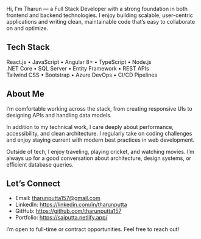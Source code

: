 Hi, I'm Tharun — a Full Stack Developer with a strong foundation in both frontend and backend technologies. I enjoy building scalable, user-centric applications and writing clean, maintainable code that’s easy to collaborate on and optimize.

## Tech Stack

React.js • JavaScript • Angular 8+ • TypeScript • Node.js  
.NET Core • SQL Server • Entity Framework • REST APIs  
Tailwind CSS • Bootstrap • Azure DevOps • CI/CD Pipelines

## About Me

I’m comfortable working across the stack, from creating responsive UIs to designing APIs and handling data models.

In addition to my technical work, I care deeply about performance, accessibility, and clean architecture. I regularly take on coding challenges and enjoy staying current with modern best practices in web development.

Outside of tech, I enjoy traveling, playing cricket, and watching movies. I’m always up for a good conversation about architecture, design systems, or efficient database queries.

## Let’s Connect

- Email: tharunputta157@gmail.com  
- LinkedIn: https://linkedin.com/in/tharunputta 
- GitHub: https://github.com/tharunputta157
- Portfolio: https://saiputta.netlify.app/

I’m open to full-time or contract opportunities. Feel free to reach out!
